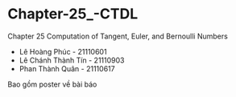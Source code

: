 # Chapter-25_-CTDL
Chapter 25  Computation of Tangent, Euler, and Bernoulli Numbers
 + Lê Hoàng Phúc - 21110601
 + Lê Chánh Thành Tín - 21110903
 + Phan Thành Quân - 21110617

Bao gồm poster về bài báo
